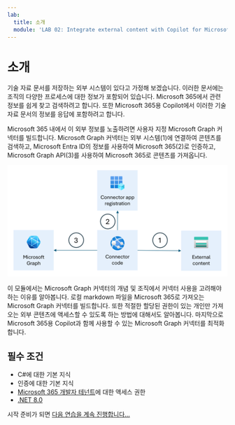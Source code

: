 ```yaml
---
lab:
  title: 소개
  module: 'LAB 02: Integrate external content with Copilot for Microsoft 365 using Microsoft Graph connectors built with .NET'
---
```


# 소개

기술 자료 문서를 저장하는 외부 시스템이 있다고 가정해 보겠습니다. 이러한 문서에는 조직의 다양한 프로세스에 대한 정보가 포함되어 있습니다. Microsoft 365에서 관련 정보를 쉽게 찾고 검색하려고 합니다. 또한 Microsoft 365용 Copilot에서 이러한 기술 자료 문서의 정보를 응답에 포함하려고 합니다.

Microsoft 365 내에서 이 외부 정보를 노출하려면 사용자 지정 Microsoft Graph 커넥터를 빌드합니다. Microsoft Graph 커넥터는 외부 시스템(1)에 연결하여 콘텐츠를 검색하고, Microsoft Entra ID의 정보를 사용하여 Microsoft 365(2)로 인증하고, Microsoft Graph API(3)를 사용하여 Microsoft 365로 콘텐츠를 가져옵니다.

![Microsoft Graph 커넥터의 개념적 작업을 보여 주는 다이어그램](../media/1-graph-connector-concept.png)

이 모듈에서는 Microsoft Graph 커넥터의 개념 및 조직에서 커넥터 사용을 고려해야 하는 이유를 알아봅니다. 로컬 markdown 파일을 Microsoft 365로 가져오는 Microsoft Graph 커넥터를 빌드합니다. 또한 적절한 할당된 권한이 있는 개인만 가져오는 외부 콘텐츠에 액세스할 수 있도록 하는 방법에 대해서도 알아봅니다. 마지막으로 Microsoft 365용 Copilot과 함께 사용할 수 있는 Microsoft Graph 커넥터를 최적화합니다.

## 필수 조건

- C#에 대한 기본 지식
- 인증에 대한 기본 지식
- [Microsoft 365 개발자 테넌트](https://developer.microsoft.com/microsoft-365/dev-program?ocid=MSlearn)에 대한 액세스 권한
- [.NET 8.0](https://dotnet.microsoft.com/download/dotnet/8.0)

시작 준비가 되면 [다음 연습을 계속 진행합니다...](./2-exercise-configure-connection-schema.md)